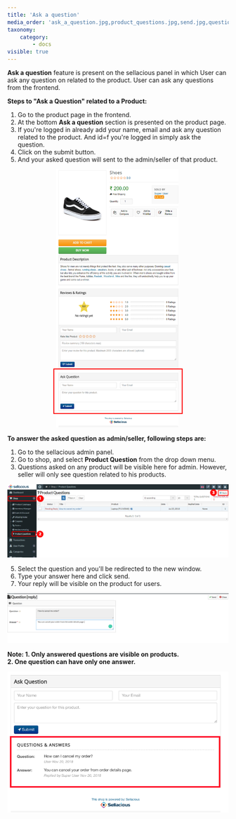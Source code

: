 ```yaml
---
title: 'Ask a question'
media_order: 'ask_a_question.jpg,product_questions.jpg,send.jpg,questions.png,answer.png'
taxonomy:
    category:
        - docs
visible: true
---
```


**Ask a question** feature is present on the sellacious panel in which User can ask any question on related to the product. User can ask any questions from the frontend.

**Steps to "Ask a Question" related to a Product:**

1. Go to the product page in the frontend.
2. At the bottom **Ask a question** section is presented on the product page.
3. If you're logged in already add your name, email and ask any question related to the product. And id=f you're logged in simply ask the question.
4. Click on the submit button.
5. And your asked question will sent to the admin/seller of that product.

![](ask_a_question.jpg)

**To answer the asked question as admin/seller, following steps are:**

1. Go to the sellacious admin panel.
2. Go to shop, and select **Product Question** from the drop down menu.
3. Questions asked on any product will be visible here for admin. However, seller will only see question related to his products.

![](product_questions.jpg)

5. Select the question and you'll be redirected to the new window.
6. Type your answer here and click send.
7. Your reply will be visible on the product for users.

![](questions.png)

**Note: 1. Only answered questions are visible on products.**
<br>**2. One question can have only one answer.**

![](answer.png)